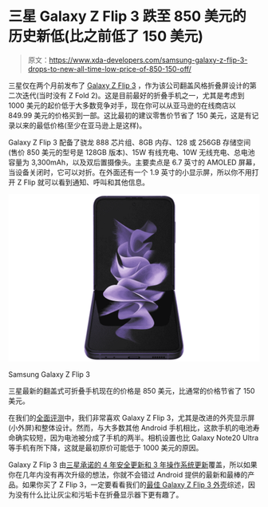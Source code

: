 # 三星 Galaxy Z Flip 3 跌至 850 美元的历史新低(比之前低了 150 美元)

> 原文：<https://www.xda-developers.com/samsung-galaxy-z-flip-3-drops-to-new-all-time-low-price-of-850-150-off/>

三星仅在两个月前发布了 [Galaxy Z Flip 3](https://www.xda-developers.com/samsung-galaxy-z-flip-3/) ，作为该公司翻盖风格折叠屏设计的第二次迭代(当时没有 Z Fold 2)。这是目前最好的折叠手机之一，尤其是考虑到 1000 美元的起价低于大多数竞争对手，现在你可以从亚马逊的在线商店以 849.99 美元的价格买到一部。这比最初的建议零售价节省了 150 美元，这是有记录以来的最低价格(至少在亚马逊上是这样)。

Galaxy Z Flip 3 配备了骁龙 888 芯片组、8GB 内存、128 或 256GB 存储空间(售价 850 美元的型号是 128GB 版本)、15W 有线充电、10W 无线充电、总电池容量为 3,300mAh，以及双后置摄像头。主要卖点是 6.7 英寸的 AMOLED 屏幕，当设备关闭时，它可以对折。在外面还有一个 1.9 英寸的小显示屏，所以你不用打开 Z Flip 就可以看到通知、呼叫和其他信息。

 <picture>![Samsung's latest clamshell-style foldable is $850 right now, a savings of $150 from the usual price.](img/828f9ef45cb2e3017c10c4aa85de573e.png)</picture> 

Samsung Galaxy Z Flip 3

三星最新的翻盖式可折叠手机现在的价格是 850 美元，比通常的价格节省了 150 美元。

在我们的[全面评测](https://www.xda-developers.com/samsung-galaxy-z-flip-3-review/)中，我们非常喜欢 Galaxy Z Flip 3，尤其是改进的外壳显示屏(小外屏)和整体设计。然而，与大多数其他 Android 手机相比，这款手机的电池寿命确实较短，因为电池被分成了手机的两半。相机设置也比 Galaxy Note20 Ultra 等手机有所下降，这就是最初原价可能低于 1000 美元的原因。

Galaxy Z Flip 3 由[三星承诺的 4 年安全更新和 3 年操作系统更新](https://www.xda-developers.com/samsung-4-years-security-updates-galaxy-mobile-devices/)覆盖，所以如果你在几年内没有再次升级的想法，你就不会错过 Android 提供的最新和最棒的产品。如果你买了 Z Flip 3，一定要看看我们的[最佳 Galaxy Z Flip 3 外壳](https://www.xda-developers.com/best-samsung-galaxy-z-flip-3-cases/)综述，因为没有什么比让灰尘和污垢卡在折叠显示器下更有趣了。
